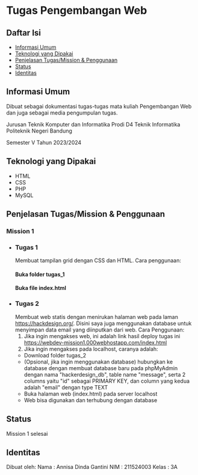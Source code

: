 
# Tugas Pengembangan Web

## Daftar Isi
- [Informasi Umum](Informasi-Umum)
- [Teknologi yang Dipakai](teknologi-yang-dipakai)
- [Penjelasan Tugas/Mission & Penggunaan](penjelasan-tugas/mission-&-penggunaan)
- [Status](status)
- [Identitas](identitas)

## Informasi Umum
Dibuat sebagai dokumentasi tugas-tugas mata kuliah Pengembangan Web dan juga sebagai media pengumpulan tugas.

Jurusan Teknik Komputer dan Informatika
Prodi D4 Teknik Informatika
Politeknik Negeri Bandung

Semester V Tahun 2023/2024

## Teknologi yang Dipakai
- HTML
- CSS
- PHP
- MySQL

## Penjelasan Tugas/Mission & Penggunaan
### Mission 1
- ### Tugas 1
    Membuat tampilan grid dengan CSS dan HTML. Cara penggunaan:
    #### Buka folder tugas_1
    #### Buka file index.html
-  ### Tugas 2
    Membuat web statis dengan menirukan halaman web pada laman https://hackdesign.org/. Disini saya juga menggunakan database untuk menyimpan data email yang diinputkan dari web. Cara Penggunaan:
    1. Jika ingin mengakses web, ini adalah link hasil deploy tugas ini https://webdev-mission1.000webhostapp.com/index.html 
    2. Jika ingin mengakses pada localhost, caranya adalah:
    - Download folder tugas_2
    - (Opsional, jika ingin menggunakan database) hubungkan ke database dengan membuat database baru pada phpMyAdmin dengan nama "hackerdesign_db", table name "message", serta 2 columns yaitu "id" sebagai PRIMARY KEY, dan column yang kedua adalah "email" dengan type TEXT
    - Buka halaman web (index.html) pada server localhost
    - Web bisa digunakan dan terhubung dengan database

## Status
Mission 1 selesai

## Identitas
Dibuat oleh:
Nama    : Annisa Dinda Gantini
NIM     : 211524003
Kelas   : 3A
